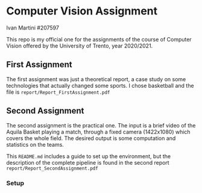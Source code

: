 # Computer Vision Assignment

Ivan Martini #207597

This repo is my official one for the assignments of the course of Computer Vision offered by the University of Trento, year 2020/2021.

## First Assignment

The first assignment was just a theoretical report, a case study on some technologies that actually changed some sports. I chose basketball and the file is `report/Report_FirstAssignment.pdf`

## Second Assignment

The second assignment is the practical one. The input is a brief video of the Aquila Basket playing a match, through a fixed camera (1422x1080) which covers the whole field. The desired output is some computation and statistics on the teams.

This `README.md` includes a guide to set up the environment, but the description of the complete pipeline is found in the second report `report/Report_SecondAssignment.pdf`

### Setup
